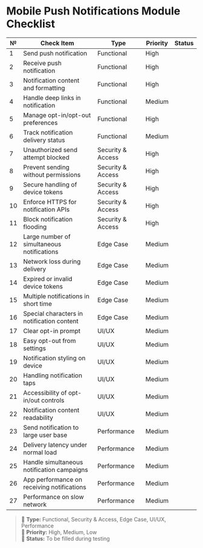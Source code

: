 # Mobile Push Notifications Module Checklist

| №  | Check Item                                              | Type                   | Priority | Status |
|----|----------------------------------------------------------|------------------------|----------|--------|
| 1  | Send push notification                                 | Functional             | High     |        |
| 2  | Receive push notification                              | Functional             | High     |        |
| 3  | Notification content and formatting                    | Functional             | High     |        |
| 4  | Handle deep links in notification                      | Functional             | Medium   |        |
| 5  | Manage opt-in/opt-out preferences                      | Functional             | High     |        |
| 6  | Track notification delivery status                     | Functional             | Medium   |        |
| 7  | Unauthorized send attempt blocked                      | Security & Access      | High     |        |
| 8  | Prevent sending without permissions                    | Security & Access      | High     |        |
| 9  | Secure handling of device tokens                       | Security & Access      | High     |        |
| 10 | Enforce HTTPS for notification APIs                    | Security & Access      | High     |        |
| 11 | Block notification flooding                            | Security & Access      | High     |        |
| 12 | Large number of simultaneous notifications             | Edge Case              | Medium   |        |
| 13 | Network loss during delivery                           | Edge Case              | Medium   |        |
| 14 | Expired or invalid device tokens                       | Edge Case              | Medium   |        |
| 15 | Multiple notifications in short time                   | Edge Case              | Medium   |        |
| 16 | Special characters in notification content             | Edge Case              | Medium   |        |
| 17 | Clear opt-in prompt                                    | UI/UX                  | Medium   |        |
| 18 | Easy opt-out from settings                             | UI/UX                  | Medium   |        |
| 19 | Notification styling on device                         | UI/UX                  | Medium   |        |
| 20 | Handling notification taps                             | UI/UX                  | Medium   |        |
| 21 | Accessibility of opt-in/out controls                   | UI/UX                  | Medium   |        |
| 22 | Notification content readability                       | UI/UX                  | Medium   |        |
| 23 | Send notification to large user base                   | Performance            | Medium   |        |
| 24 | Delivery latency under normal load                     | Performance            | Medium   |        |
| 25 | Handle simultaneous notification campaigns             | Performance            | Medium   |        |
| 26 | App performance on receiving notifications             | Performance            | Medium   |        |
| 27 | Performance on slow network                            | Performance            | Medium   |        |

> 🔹 **Type:** Functional, Security & Access, Edge Case, UI/UX, Performance  
> 🔸 **Priority:** High, Medium, Low  
> 🔘 **Status:** To be filled during testing